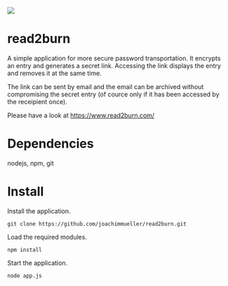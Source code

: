![](https://travis-ci.org/joachimmueller/read2burn.svg?branch=master)

read2burn
=========

A simple application for more secure password transportation. It encrypts an entry and generates a secret link. Accessing the link displays the entry and removes it at the same time.

The link can be sent by email and the email can be archived without compromising the secret entry (of cource only if it has been accessed by the receipient once).

Please have a look at https://www.read2burn.com/


Dependencies
============

nodejs, npm, git


Install
=======

Install the application.

    git clone https://github.com/joachimmueller/read2burn.git
    
Load the required modules.
    
    npm install
    
Start the application.    
    
    node app.js
    
    
